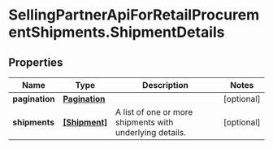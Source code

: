 # SellingPartnerApiForRetailProcurementShipments.ShipmentDetails

## Properties
Name | Type | Description | Notes
------------ | ------------- | ------------- | -------------
**pagination** | [**Pagination**](Pagination.md) |  | [optional] 
**shipments** | [**[Shipment]**](Shipment.md) | A list of one or more shipments with underlying details. | [optional] 


